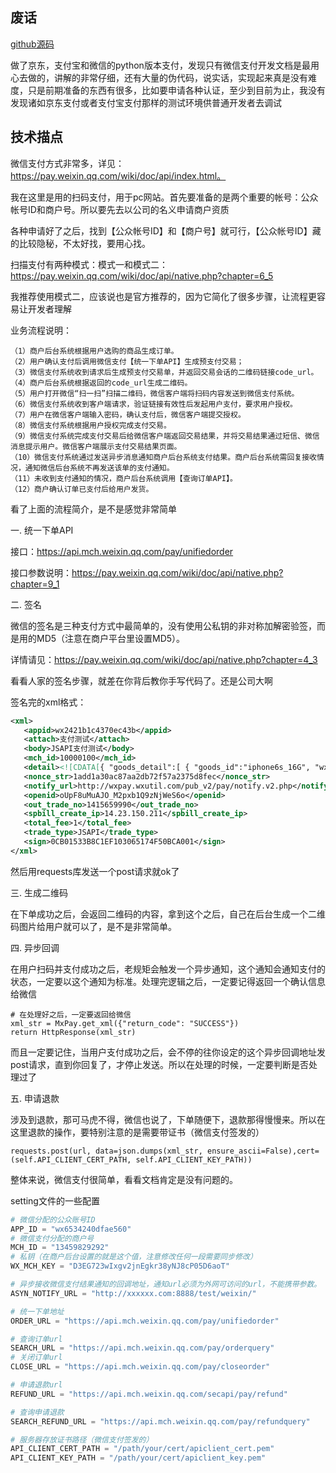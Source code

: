 ## 废话

[github源码](https://github.com/oldsyang/weixin_pay)

做了京东，支付宝和微信的python版本支付，发现只有微信支付开发文档是最用心去做的，讲解的非常仔细，还有大量的伪代码，说实话，实现起来真是没有难度，只是前期准备的东西有很多，比如要申请各种认证，至少到目前为止，我没有发现诸如京东支付或者支付宝支付那样的测试环境供普通开发者去调试

## 技术描点

微信支付方式非常多，详见：https://pay.weixin.qq.com/wiki/doc/api/index.html。

我在这里是用的扫码支付，用于pc网站。首先要准备的是两个重要的帐号：公众帐号ID和商户号。所以要先去以公司的名义申请商户资质

各种申请好了之后，找到【公众帐号ID】和【商户号】就可行，【公众帐号ID】藏的比较隐秘，不太好找，要用心找。

扫描支付有两种模式：模式一和模式二：https://pay.weixin.qq.com/wiki/doc/api/native.php?chapter=6_5

我推荐使用模式二，应该说也是官方推荐的，因为它简化了很多步骤，让流程更容易让开发者理解

业务流程说明：

```
（1）商户后台系统根据用户选购的商品生成订单。
（2）用户确认支付后调用微信支付【统一下单API】生成预支付交易；
（3）微信支付系统收到请求后生成预支付交易单，并返回交易会话的二维码链接code_url。
（4）商户后台系统根据返回的code_url生成二维码。
（5）用户打开微信“扫一扫”扫描二维码，微信客户端将扫码内容发送到微信支付系统。
（6）微信支付系统收到客户端请求，验证链接有效性后发起用户支付，要求用户授权。
（7）用户在微信客户端输入密码，确认支付后，微信客户端提交授权。
（8）微信支付系统根据用户授权完成支付交易。
（9）微信支付系统完成支付交易后给微信客户端返回交易结果，并将交易结果通过短信、微信消息提示用户。微信客户端展示支付交易结果页面。
（10）微信支付系统通过发送异步消息通知商户后台系统支付结果。商户后台系统需回复接收情况，通知微信后台系统不再发送该单的支付通知。
（11）未收到支付通知的情况，商户后台系统调用【查询订单API】。
（12）商户确认订单已支付后给用户发货。
```

看了上面的流程简介，是不是感觉非常简单

一. 统一下单API

接口：https://api.mch.weixin.qq.com/pay/unifiedorder

接口参数说明：https://pay.weixin.qq.com/wiki/doc/api/native.php?chapter=9_1



二. 签名

微信的签名是三种支付方式中最简单的，没有使用公私钥的非对称加解密验签，而是用的MD5（注意在商户平台里设置MD5）。

详情请见：https://pay.weixin.qq.com/wiki/doc/api/native.php?chapter=4_3

看看人家的签名步骤，就差在你背后教你手写代码了。还是公司大啊

签名完的xml格式：

```xml
<xml>
   <appid>wx2421b1c4370ec43b</appid>
   <attach>支付测试</attach>
   <body>JSAPI支付测试</body>
   <mch_id>10000100</mch_id>
   <detail><![CDATA[{ "goods_detail":[ { "goods_id":"iphone6s_16G", "wxpay_goods_id":"1001", "goods_name":"iPhone6s 16G", "quantity":1, "price":528800, "goods_category":"123456", "body":"苹果手机" }, { "goods_id":"iphone6s_32G", "wxpay_goods_id":"1002", "goods_name":"iPhone6s 32G", "quantity":1, "price":608800, "goods_category":"123789", "body":"苹果手机" } ] }]]></detail>
   <nonce_str>1add1a30ac87aa2db72f57a2375d8fec</nonce_str>
   <notify_url>http://wxpay.wxutil.com/pub_v2/pay/notify.v2.php</notify_url>
   <openid>oUpF8uMuAJO_M2pxb1Q9zNjWeS6o</openid>
   <out_trade_no>1415659990</out_trade_no>
   <spbill_create_ip>14.23.150.211</spbill_create_ip>
   <total_fee>1</total_fee>
   <trade_type>JSAPI</trade_type>
   <sign>0CB01533B8C1EF103065174F50BCA001</sign>
</xml>
```

然后用requests库发送一个post请求就ok了

三. 生成二维码

在下单成功之后，会返回二维码的内容，拿到这个之后，自己在后台生成一个二维码图片给用户就可以了，是不是非常简单。

四. 异步回调

在用户扫码并支付成功之后，老规矩会触发一个异步通知，这个通知会通知支付的状态，一定要以这个通知为标准。处理完逻辑之后，一定要记得返回一个确认信息给微信

```
# 在处理好之后，一定要返回给微信
xml_str = MxPay.get_xml({"return_code": "SUCCESS"})
return HttpResponse(xml_str)
```

而且一定要记住，当用户支付成功之后，会不停的往你设定的这个异步回调地址发post请求，直到你回复了，才停止发送。所以在处理的时候，一定要判断是否处理过了

五. 申请退款

涉及到退款，那可马虎不得，微信也说了，下单随便下，退款那得慢慢来。所以在这里退款的操作，要特别注意的是需要带证书（微信支付签发的）

```
requests.post(url, data=json.dumps(xml_str, ensure_ascii=False),cert=(self.API_CLIENT_CERT_PATH, self.API_CLIENT_KEY_PATH))
```


整体来说，微信支付很简单，看看文档肯定是没有问题的。

setting文件的一些配置

```python
# 微信分配的公众账号ID
APP_ID = "wx6534240dfae560"
# 微信支付分配的商户号
MCH_ID = "13459829292"
# 私钥（在商户后台设置的就是这个值，注意修改任何一段需要同步修改）
WX_MCH_KEY = "D3EG723wIxgv2jnEgkr38yNJ8cP05D6aoT"

# 异步接收微信支付结果通知的回调地址，通知url必须为外网可访问的url，不能携带参数。
ASYN_NOTIFY_URL = "http://xxxxxx.com:8888/test/weixin/"

# 统一下单地址
ORDER_URL = "https://api.mch.weixin.qq.com/pay/unifiedorder"

# 查询订单url
SEARCH_URL = "https://api.mch.weixin.qq.com/pay/orderquery"
# 关闭订单url
CLOSE_URL = "https://api.mch.weixin.qq.com/pay/closeorder"

# 申请退款url
REFUND_URL = "https://api.mch.weixin.qq.com/secapi/pay/refund"

# 查询申请退款
SEARCH_REFUND_URL = "https://api.mch.weixin.qq.com/pay/refundquery"

# 服务器存放证书路径（微信支付签发的）
API_CLIENT_CERT_PATH = "/path/your/cert/apiclient_cert.pem"
API_CLIENT_KEY_PATH = "/path/your/cert/apiclient_key.pem"
```
